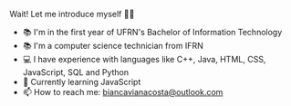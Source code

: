 Wait! Let me introduce myself 👩‍💻
- 📚 I'm in the first year of UFRN's Bachelor of Information Technology
- 📚 I'm a computer science technician from IFRN
- 💻 I have experience with languages like C++, Java, HTML, CSS, JavaScript, SQL and Python
- 🌱 Currently learning JavaScript
- 📫 How to reach me: biancavianacosta@outlook.com

<!---
biancavn/biancavn is a ✨ special ✨ repository because its `README.md` (this file) appears on your GitHub profile.
You can click the Preview link to take a look at your changes.
--->
